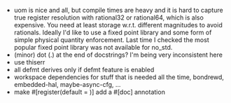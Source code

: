 - uom is nice and all, but compile times are heavy and it is hard to capture true
  register resolution with rational32 or rational64, which is also expensive.
  You need at least storage w.r.t. different magnitudes to avoid rationals.
  Ideally I'd like to use a fixed point library and some form of simple physical quantity enforcement.
  Last time I checked the most popular fixed point library was not available for no_std.
- (minor) dot (.) at the end of docstrings? I'm being very inconsistent here
- use thiserr
- all defmt derives only if defmt feature is enabled
- workspace dependencies for stuff that is needed all the time, bondrewd, embedded-hal, maybe-async-cfg, ...
- make #[register(default = )] add a #[doc] annotation
